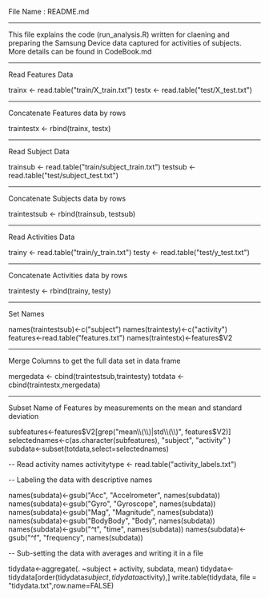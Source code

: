 File Name : README.md

-------
This file explains the code (run_analysis.R) written for claening and preparing the Samsung Device data captured for activities of subjects. More details can be found in CodeBook.md

---------
Read Features Data

trainx <- read.table("train/X_train.txt")
testx <- read.table("test/X_test.txt")

-----------
Concatenate Features data by rows

traintestx <- rbind(trainx, testx)

--------
Read Subject Data

trainsub <- read.table("train/subject_train.txt")
testsub <- read.table("test/subject_test.txt")

---
Concatenate Subjects data by rows

traintestsub <- rbind(trainsub, testsub)

-------
Read Activities Data

trainy <- read.table("train/y_train.txt")
testy <- read.table("test/y_test.txt")

-----
Concatenate Activities data by rows

traintesty <- rbind(trainy, testy)

-----
Set Names

names(traintestsub)<-c("subject")
names(traintesty)<-c("activity")
features<-read.table("features.txt")
names(traintestx)<-features$V2

---
Merge Columns to get the full data set in data frame

mergedata <- cbind(traintestsub,traintesty)
totdata <- cbind(traintestx,mergedata)

---
Subset Name of Features by measurements on the mean and standard deviation

subfeatures<-features$V2[grep("mean\\(\\)|std\\(\\)", features$V2)]
selectednames<-c(as.character(subfeatures), "subject", "activity" )
subdata<-subset(totdata,select=selectednames)

--
Read activity names 
activitytype <- read.table("activity_labels.txt")

--
Labeling the data with descriptive names

names(subdata)<-gsub("Acc", "Accelrometer", names(subdata))
names(subdata)<-gsub("Gyro", "Gyroscope", names(subdata))
names(subdata)<-gsub("Mag", "Magnitude", names(subdata))
names(subdata)<-gsub("BodyBody", "Body", names(subdata))
names(subdata)<-gsub("^t", "time", names(subdata))
names(subdata)<-gsub("^f", "frequency", names(subdata))

--
Sub-setting the data with averages and writing it in a file

tidydata<-aggregate(. ~subject + activity, subdata, mean)
tidydata<-tidydata[order(tidydata$subject,tidydata$activity),]
write.table(tidydata, file = "tidydata.txt",row.name=FALSE)

